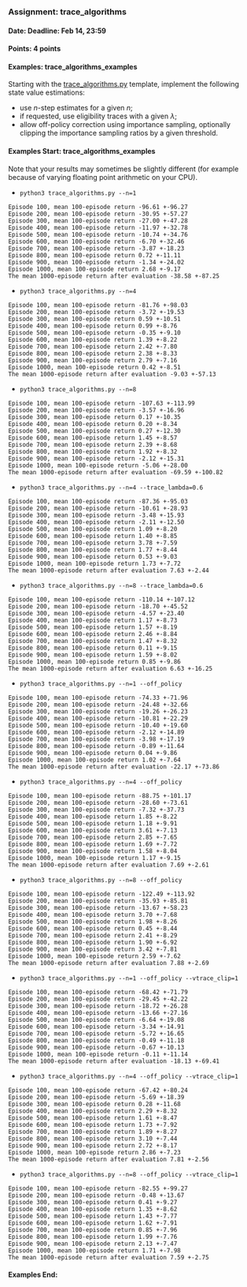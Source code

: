 ### Assignment: trace_algorithms
#### Date: Deadline: Feb 14, 23:59
#### Points: 4 points
#### Examples: trace_algorithms_examples

Starting with the [trace_algorithms.py](https://github.com/ufal/npfl122/tree/master/labs/09/trace_algorithms.py)
template, implement the following state value estimations:
- use $n$-step estimates for a given $n$;
- if requested, use eligibility traces with a given $λ$;
- allow off-policy correction using importance sampling, optionally
  clipping the importance sampling ratios by a given threshold.

#### Examples Start: trace_algorithms_examples
Note that your results may sometimes be slightly different (for example because of varying floating point arithmetic on your CPU).
- `python3 trace_algorithms.py --n=1`
```
Episode 100, mean 100-episode return -96.61 +-96.27
Episode 200, mean 100-episode return -30.95 +-57.27
Episode 300, mean 100-episode return -27.00 +-47.28
Episode 400, mean 100-episode return -11.97 +-32.78
Episode 500, mean 100-episode return -10.74 +-34.76
Episode 600, mean 100-episode return -6.70 +-32.46
Episode 700, mean 100-episode return -3.87 +-18.23
Episode 800, mean 100-episode return 0.72 +-11.11
Episode 900, mean 100-episode return -1.34 +-24.02
Episode 1000, mean 100-episode return 2.68 +-9.17
The mean 1000-episode return after evaluation -38.58 +-87.25
```
- `python3 trace_algorithms.py --n=4`
```
Episode 100, mean 100-episode return -81.76 +-98.03
Episode 200, mean 100-episode return -3.72 +-19.53
Episode 300, mean 100-episode return 0.59 +-10.51
Episode 400, mean 100-episode return 0.99 +-8.76
Episode 500, mean 100-episode return -0.35 +-9.10
Episode 600, mean 100-episode return 1.39 +-8.22
Episode 700, mean 100-episode return 2.42 +-7.80
Episode 800, mean 100-episode return 2.38 +-8.33
Episode 900, mean 100-episode return 2.79 +-7.16
Episode 1000, mean 100-episode return 0.42 +-8.51
The mean 1000-episode return after evaluation -9.03 +-57.13
```
- `python3 trace_algorithms.py --n=8`
```
Episode 100, mean 100-episode return -107.63 +-113.99
Episode 200, mean 100-episode return -3.57 +-16.96
Episode 300, mean 100-episode return 0.17 +-10.35
Episode 400, mean 100-episode return 0.20 +-8.34
Episode 500, mean 100-episode return 0.27 +-12.30
Episode 600, mean 100-episode return 1.45 +-8.57
Episode 700, mean 100-episode return 2.39 +-8.68
Episode 800, mean 100-episode return 1.92 +-8.32
Episode 900, mean 100-episode return -2.12 +-15.31
Episode 1000, mean 100-episode return -5.06 +-28.00
The mean 1000-episode return after evaluation -69.59 +-100.82
```
- `python3 trace_algorithms.py --n=4 --trace_lambda=0.6`
```
Episode 100, mean 100-episode return -87.36 +-95.03
Episode 200, mean 100-episode return -10.61 +-28.93
Episode 300, mean 100-episode return -3.48 +-15.93
Episode 400, mean 100-episode return -2.11 +-12.50
Episode 500, mean 100-episode return 1.09 +-8.20
Episode 600, mean 100-episode return 1.40 +-8.85
Episode 700, mean 100-episode return 3.78 +-7.59
Episode 800, mean 100-episode return 1.77 +-8.44
Episode 900, mean 100-episode return 0.53 +-9.03
Episode 1000, mean 100-episode return 1.73 +-7.72
The mean 1000-episode return after evaluation 7.63 +-2.44
```
- `python3 trace_algorithms.py --n=8 --trace_lambda=0.6`
```
Episode 100, mean 100-episode return -110.14 +-107.12
Episode 200, mean 100-episode return -18.70 +-45.52
Episode 300, mean 100-episode return -4.57 +-23.40
Episode 400, mean 100-episode return 1.17 +-8.73
Episode 500, mean 100-episode return 1.57 +-8.19
Episode 600, mean 100-episode return 2.46 +-8.84
Episode 700, mean 100-episode return 1.47 +-8.32
Episode 800, mean 100-episode return 0.11 +-9.15
Episode 900, mean 100-episode return 1.59 +-8.02
Episode 1000, mean 100-episode return 0.85 +-9.86
The mean 1000-episode return after evaluation 6.63 +-16.25
```
- `python3 trace_algorithms.py --n=1 --off_policy`
```
Episode 100, mean 100-episode return -74.33 +-71.96
Episode 200, mean 100-episode return -24.48 +-32.66
Episode 300, mean 100-episode return -19.26 +-26.23
Episode 400, mean 100-episode return -10.81 +-22.29
Episode 500, mean 100-episode return -10.40 +-19.60
Episode 600, mean 100-episode return -2.12 +-14.89
Episode 700, mean 100-episode return -3.98 +-17.19
Episode 800, mean 100-episode return -0.89 +-11.64
Episode 900, mean 100-episode return 0.04 +-9.86
Episode 1000, mean 100-episode return 1.02 +-7.64
The mean 1000-episode return after evaluation -22.17 +-73.86
```
- `python3 trace_algorithms.py --n=4 --off_policy`
```
Episode 100, mean 100-episode return -88.75 +-101.17
Episode 200, mean 100-episode return -28.60 +-73.61
Episode 300, mean 100-episode return -7.32 +-37.73
Episode 400, mean 100-episode return 1.85 +-8.22
Episode 500, mean 100-episode return 1.18 +-9.91
Episode 600, mean 100-episode return 3.61 +-7.13
Episode 700, mean 100-episode return 2.85 +-7.65
Episode 800, mean 100-episode return 1.69 +-7.72
Episode 900, mean 100-episode return 1.58 +-8.04
Episode 1000, mean 100-episode return 1.17 +-9.15
The mean 1000-episode return after evaluation 7.69 +-2.61
```
- `python3 trace_algorithms.py --n=8 --off_policy`
```
Episode 100, mean 100-episode return -122.49 +-113.92
Episode 200, mean 100-episode return -35.93 +-85.81
Episode 300, mean 100-episode return -13.67 +-58.23
Episode 400, mean 100-episode return 3.70 +-7.68
Episode 500, mean 100-episode return 1.98 +-8.26
Episode 600, mean 100-episode return 0.45 +-8.44
Episode 700, mean 100-episode return 2.41 +-8.29
Episode 800, mean 100-episode return 1.90 +-6.92
Episode 900, mean 100-episode return 3.42 +-7.81
Episode 1000, mean 100-episode return 2.59 +-7.62
The mean 1000-episode return after evaluation 7.88 +-2.69
```
- `python3 trace_algorithms.py --n=1 --off_policy --vtrace_clip=1`
```
Episode 100, mean 100-episode return -68.42 +-71.79
Episode 200, mean 100-episode return -29.45 +-42.22
Episode 300, mean 100-episode return -18.72 +-26.28
Episode 400, mean 100-episode return -13.66 +-27.16
Episode 500, mean 100-episode return -6.64 +-19.08
Episode 600, mean 100-episode return -3.34 +-14.91
Episode 700, mean 100-episode return -5.72 +-16.65
Episode 800, mean 100-episode return -0.49 +-11.18
Episode 900, mean 100-episode return -0.67 +-10.13
Episode 1000, mean 100-episode return -0.11 +-11.14
The mean 1000-episode return after evaluation -18.13 +-69.41
```
- `python3 trace_algorithms.py --n=4 --off_policy --vtrace_clip=1`
```
Episode 100, mean 100-episode return -67.42 +-80.24
Episode 200, mean 100-episode return -5.69 +-18.39
Episode 300, mean 100-episode return 0.28 +-11.68
Episode 400, mean 100-episode return 2.29 +-8.32
Episode 500, mean 100-episode return 1.61 +-8.47
Episode 600, mean 100-episode return 1.73 +-7.92
Episode 700, mean 100-episode return 1.89 +-8.27
Episode 800, mean 100-episode return 3.10 +-7.44
Episode 900, mean 100-episode return 2.72 +-8.17
Episode 1000, mean 100-episode return 2.86 +-7.23
The mean 1000-episode return after evaluation 7.81 +-2.56
```
- `python3 trace_algorithms.py --n=8 --off_policy --vtrace_clip=1`
```
Episode 100, mean 100-episode return -82.55 +-99.27
Episode 200, mean 100-episode return -0.48 +-13.67
Episode 300, mean 100-episode return 0.41 +-9.27
Episode 400, mean 100-episode return 1.35 +-8.62
Episode 500, mean 100-episode return 1.43 +-7.77
Episode 600, mean 100-episode return 1.62 +-7.91
Episode 700, mean 100-episode return 0.85 +-7.96
Episode 800, mean 100-episode return 1.99 +-7.76
Episode 900, mean 100-episode return 2.13 +-7.47
Episode 1000, mean 100-episode return 1.71 +-7.98
The mean 1000-episode return after evaluation 7.59 +-2.75
```
#### Examples End:
